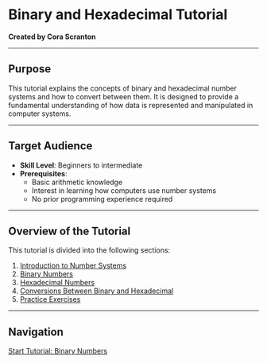 # Binary and Hexadecimal Tutorial  
 
**Created by Cora Scranton**  

---

## Purpose  
This tutorial explains the concepts of binary and hexadecimal number systems and how to convert between them. It is designed to provide a fundamental understanding of how data is represented and manipulated in computer systems.  

---

## Target Audience  
- **Skill Level**: Beginners to intermediate  
- **Prerequisites**:  
  - Basic arithmetic knowledge  
  - Interest in learning how computers use number systems  
  - No prior programming experience required  

---

## Overview of the Tutorial  
This tutorial is divided into the following sections:  

1. [Introduction to Number Systems](https://github.com/cas65/Introduction-of-number-systems.git)  
2. [Binary Numbers](https://github.com/cas65/Binary.git)  
3. [Hexadecimal Numbers](https://github.com/cas65/Hexadecimal-Numbers-.git)  
4. [Conversions Between Binary and Hexadecimal](https://github.com/cas65/Conversion-between-Binary-and-Hexadecimal-.git)  
5. [Practice Exercises](practice.md)  

---

## Navigation  
[Start Tutorial: Binary Numbers](binary.md)
